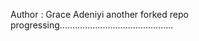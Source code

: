 Author : Grace Adeniyi
another forked repo 
progressing.............................................
